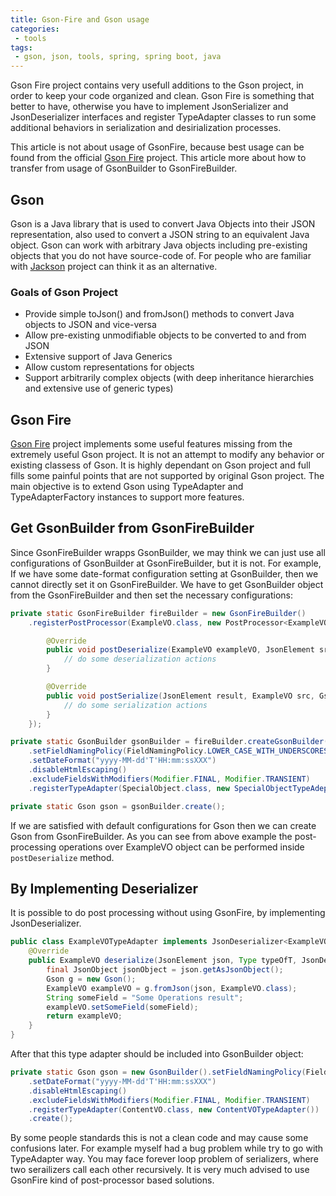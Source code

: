 ```yaml
---
title: Gson-Fire and Gson usage
categories:
 - tools
tags:
 - gson, json, tools, spring, spring boot, java
---
```


Gson Fire project contains very usefull additions to the Gson project, in order to keep your code organized and clean. Gson Fire is something that better to have, otherwise you have to implement JsonSerializer and JsonDeserializer interfaces and register TypeAdapter classes to run some additional behaviors in serialization and desirialization processes.

This article is not about usage of GsonFire, because best usage can be found from the official [Gson Fire](https://github.com/julman99/gson-fire) project. This article more about how to transfer from usage of GsonBuilder to GsonFireBuilder.

## Gson
Gson is a Java library that is used to convert Java Objects into their JSON representation, also used to convert a JSON string to an equivalent Java object. Gson can work with arbitrary Java objects including pre-existing objects that you do not have source-code of. For people who are familiar with [Jackson](https://github.com/FasterXML/jackson) project can think it as an alternative.

### Goals of Gson Project
- Provide simple toJson() and fromJson() methods to convert Java objects to JSON and vice-versa
- Allow pre-existing unmodifiable objects to be converted to and from JSON
- Extensive support of Java Generics
- Allow custom representations for objects
- Support arbitrarily complex objects (with deep inheritance hierarchies and extensive use of generic types)

## Gson Fire
[Gson Fire](https://github.com/julman99/gson-fire) project implements some useful features missing from the extremely useful Gson project. It is not an attempt to modify any behavior or existing classess of Gson. It is highly dependant on Gson project and full fills some painful points that are not supported by original Gson project. The main objective is to extend Gson using TypeAdapter and TypeAdapterFactory instances to support more features.


## Get GsonBuilder from GsonFireBuilder
Since GsonFireBuilder wrapps GsonBuilder, we may think we can just use all configurations of GsonBuilder at GsonFireBuilder, but it is not. For example, If we have some date-format configuration setting at GsonBuilder, then we cannot directly set it on GsonFireBuilder. We have to get GsonBuilder object from the GsonFireBuilder and then set the necessary configurations:

```java
private static GsonFireBuilder fireBuilder = new GsonFireBuilder()
    .registerPostProcessor(ExampleVO.class, new PostProcessor<ExampleVO>() {

        @Override
        public void postDeserialize(ExampleVO exampleVO, JsonElement src, Gson gson) {
            // do some deserialization actions
        }

        @Override
        public void postSerialize(JsonElement result, ExampleVO src, Gson gson) {
            // do some serialization actions
        }
    });

private static GsonBuilder gsonBuilder = fireBuilder.createGsonBuilder()
    .setFieldNamingPolicy(FieldNamingPolicy.LOWER_CASE_WITH_UNDERSCORES)
    .setDateFormat("yyyy-MM-dd'T'HH:mm:ssXXX")
    .disableHtmlEscaping()
    .excludeFieldsWithModifiers(Modifier.FINAL, Modifier.TRANSIENT)
    .registerTypeAdapter(SpecialObject.class, new SpecialObjectTypeAdepter());

private static Gson gson = gsonBuilder.create();
```

If we are satisfied with default configurations for Gson then we can create Gson from GsonFireBuilder. As you can see from above example the post-processing operations over ExampleVO object can be performed inside `postDeserialize` method.


## By Implementing Deserializer
It is possible to do post processing without using GsonFire, by implementing JsonDeserializer.

```java
public class ExampleVOTypeAdapter implements JsonDeserializer<ExampleVO> {
    @Override
    public ExampleVO deserialize(JsonElement json, Type typeOfT, JsonDeserializationContext context) throws JsonParseException {
        final JsonObject jsonObject = json.getAsJsonObject();
        Gson g = new Gson();
        ExampleVO exampleVO = g.fromJson(json, ExampleVO.class);
        String someField = "Some Operations result";
        exampleVO.setSomeField(someField);
        return exampleVO;
    }
}
```

After that this type adapter should be included into GsonBuilder object:

```java
private static Gson gson = new GsonBuilder().setFieldNamingPolicy(FieldNamingPolicy.LOWER_CASE_WITH_UNDERSCORES)
    .setDateFormat("yyyy-MM-dd'T'HH:mm:ssXXX")
    .disableHtmlEscaping()
    .excludeFieldsWithModifiers(Modifier.FINAL, Modifier.TRANSIENT)
    .registerTypeAdapter(ContentVO.class, new ContentVOTypeAdapter())
    .create();
```

By some people standards this is not a clean code and may cause some confusions later. For example myself had a bug problem while try to go with TypeAdapter way. You may face forever loop problem of serializers, where two serailizers call each other recursively. It is very much advised to use GsonFire kind of post-processor based solutions.